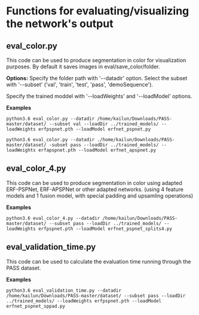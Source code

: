 # Functions for evaluating/visualizing the network's output

## eval_color.py

This code can be used to produce segmentation in color for visualization purposes. By default it saves images in eval/save_color/folder.

**Options:** Specify the folder path with '--datadir' option. Select the subset with '--subset' ('val', 'train', 'test', 'pass', 'demoSequence').

Specify the trained moddel with '--loadWeights' and '--loadModel' options.

**Examples**
```
python3.6 eval_color.py --datadir /home/kailun/Downloads/PASS-master/dataset/ --subset val --loadDir ../trained_models/ --loadWeights erfpspnet.pth --loadModel erfnet_pspnet.py
```
```
python3.6 eval_color.py --datadir ./home/kailun/Downloads/PASS-master/dataset/ -subset pass --loadDir ../trained_models/ --loadWeights erfapspnet.pth --loadModel erfnet_apspnet.py
```

## eval_color_4.py

This code can be used to produce segmentation in color using adapted ERF-PSPNet, ERF-APSPNet or other adapted networks. (using 4 feature models and 1 fusion model, with special padding and upsamling operations)

**Examples**
```
python3.6 eval_color_4.py --datadir /home/kailun/Downloads/PASS-master/dataset/ --subset pass --loadDir ../trained_models/ --loadWeights erfpspnet.pth --loadModel erfnet_pspnet_splits4.py
```

## eval_validation_time.py

This code can be used to calculate the evaluation time running through the PASS dataset.

**Examples**
```
python3.6 eval_validation_time.py --datadir /home/kailun/Downloads/PASS-master/dataset/ --subset pass --loadDir ../trained_models/ --loadWeights erfpspnet.pth --loadModel erfnet_pspnet_sppad.py
```

